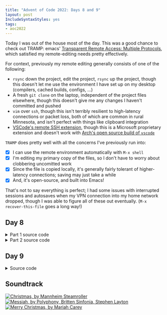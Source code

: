 ```yaml
---
title: "Advent of Code 2022: Days 8 and 9"
layout: post
IncludeSyntaxStyles: yes
tags:
- aoc2022
---
```


Today I was out of the house most of the day. This was a good chance to check
out TRAMP: emacs'
[Transparent Remote Access: Multiple Protocols](https://www.emacswiki.org/emacs/TrampMode),
which satisfied my remote-editing needs pretty effectively.
<!--more-->
For context, previously my remote editing generally consists of one of the
following:
 * `rsync` down the project, edit the project, `rsync` up the project, though
   this doesn't let me use the environment I have set up on my desktop
   (compilers, cached builds, configs, ...)
 * A fresh `git clone` on the laptop, independent of the project files
   elsewhere, though this doesn't give me any changes I haven't committed and
   pushed
 * `vim` over `ssh`, though this isn't terribly resilient to high-latency
   connections or packet loss, both of which are common in rural Minnesota, and
   isn't perfect with things like clipboard integration
 * [VSCode's remote SSH extension](https://code.visualstudio.com/docs/remote/ssh),
   though this is a Microsoft proprietary extension and doesn't work with
   [Arch's open source build of `vscode`](https://archlinux.org/packages/community/x86_64/code/)

`TRAMP` does pretty well with all the concerns I've previously run into:

 - [x] I can use the remote environment automatically with `M-x shell`
 - [x] I'm editing my primary copy of the files, so I don't have to worry about
       clobbering uncomitted work
 - [x] Since the file is copied locally, it's generally fairly tolerant of
       higher-latency connections; saving may just take a while
 - [x] And, it's open-source, and built into Emacs!

That's not to say everything is perfect; I had some issues with interrupted
sessions and autosaves when my VPN connection into my home network dropped,
though I was able to figure all of these out eventually.
(`M-x recover-this-file` goes a long way!)

## Day 8

<details>
<summary>Part 1 source code</summary>

```rust
use std::fs;

fn is_visible(forest: &Vec<Vec<u8>>, row: usize, column: usize) -> bool {
    let height = forest[row][column];
    let mut hidden_from_north = false;
    for i in 0..row {
        if forest[i][column] >= height {
            hidden_from_north = true;
            break;
        }
    }
    let mut hidden_from_south = false;
    for i in row + 1..forest.len() {
        if forest[i][column] >= height {
            hidden_from_south = true;
            break;
        }
    }
    let mut hidden_from_west = false;
    for i in 0..column {
        if forest[row][i] >= height {
            hidden_from_west = true;
            break;
        }
    }
    let mut hidden_from_east = false;
    for i in column + 1..forest[0].len() {
        if forest[row][i] >= height {
            hidden_from_east = true;
            break;
        }
    }
    !hidden_from_north || !hidden_from_south || !hidden_from_west || !hidden_from_east
}

fn process(data: &str) -> u32 {
    let mut forest: Vec<Vec<u8>> = Vec::new();
    for line in data.split("\n") {
        let mut tree_row = Vec::new();
        for c in line.chars() {
            tree_row.push(c.to_digit(10).unwrap() as u8);
        }
        forest.push(tree_row);
    }
    let mut visible_count = 0;
    for row in 0..forest.len() {
        for column in 0..forest[0].len() {
            if is_visible(&forest, row, column) {
                visible_count += 1;
            }
        }
    }
    visible_count
}

fn main() {
    let data = fs::read_to_string("input.txt").unwrap();
    let data = data.trim();

    println!("{}", process(data));
}

#[cfg(test)]
mod test {
    use super::*;

    static DATA: &str = "30373
25512
65332
33549
35390";

    #[test]
    fn test() {
        assert!(process(DATA) == 21);
    }
}
```

</details>

<details>
<summary>Part 2 source code</summary>

```rust
use std::fs;

fn scenic_score(forest: &Vec<Vec<u8>>, row: usize, column: usize) -> u32 {
    let height = forest[row][column];
    let mut visible_to_north = 0;
    for i in 1..=row {
        visible_to_north += 1;
        if forest[row - i][column] >= height {
            break;
        }
    }
    let mut visible_to_south = 0;
    for i in row + 1..forest.len() {
        visible_to_south += 1;
        if forest[i][column] >= height {
            break;
        }
    }
    let mut visible_to_west = 0;
    for i in 1..=column {
        visible_to_west += 1;
        if forest[row][column - i] >= height {
            break;
        }
    }
    let mut visible_to_east = 0;
    for i in column + 1..forest[0].len() {
        visible_to_east += 1;
        if forest[row][i] >= height {
            break;
        }
    }
    visible_to_north * visible_to_south * visible_to_west * visible_to_east
}

fn process(data: &str) -> u32 {
    let mut forest: Vec<Vec<u8>> = Vec::new();
    for line in data.split("\n") {
        let mut tree_row = Vec::new();
        for c in line.chars() {
            tree_row.push(c.to_digit(10).unwrap() as u8);
        }
        forest.push(tree_row);
    }
    let mut max = 0;
    for row in 0..forest.len() {
        for column in 0..forest[0].len() {
            if scenic_score(&forest, row, column) > max {
                max = scenic_score(&forest, row, column);
            }
        }
    }
    max
}

fn main() {
    let data = fs::read_to_string("input.txt").unwrap();
    let data = data.trim();

    println!("{}", process(data));
}

#[cfg(test)]
mod test {
    use super::*;

    static DATA: &str = "30373
25512
65332
33549
35390";

    #[test]
    fn test() {
        assert!(process(DATA) == 8);
    }
}
```

</details>

## Day 9

<details>
<summary>Source code</summary>

```rust
use std::cmp::Ordering;
use std::collections::HashMap;
use std::fs;

fn do_move(direction: &str, positions: &mut Vec<(i32, i32)>) {
    match direction {
        "U" => positions[0].1 += 1,
        "D" => positions[0].1 -= 1,
        "L" => positions[0].0 -= 1,
        "R" => positions[0].0 += 1,
        _ => panic!("Illegal direction {}", direction),
    }

    for i in 1..positions.len() {
        if (positions[i].0 - positions[i - 1].0).abs() > 1
            || (positions[i].1 - positions[i - 1].1).abs() > 1
        {
            positions[i].0 += match positions[i].0.cmp(&positions[i - 1].0) {
                Ordering::Less => 1, // TODO: There _must_ be a better way to do this
                Ordering::Equal => 0,
                Ordering::Greater => -1,
            };
            positions[i].1 += match positions[i].1.cmp(&positions[i - 1].1) {
                Ordering::Less => 1,
                Ordering::Equal => 0,
                Ordering::Greater => -1,
            };
        }
    }
}

fn process(data: &str, knot_count: usize) -> usize {
    let mut positions = Vec::new();
    for _ in 0..knot_count {
        positions.push((0, 0));
    }
    let mut visited_positions = HashMap::new();
    for row in data.split("\n") {
        let command: Vec<&str> = row.split(" ").collect();
        let direction = command[0];
        for _ in 0..command[1].parse().unwrap() {
            do_move(direction, &mut positions);
            visited_positions.insert(positions[positions.len() - 1], true);
        }
    }
    visited_positions.len()
}

fn main() {
    let data = fs::read_to_string("input.txt").unwrap();
    let data = data.trim();
    println!("{}", process(data, 10)); // 2 for part 1
}

#[cfg(test)]
mod test {
    use super::*;

    const DATA: &str = "R 4
U 4
L 3
D 1
R 4
D 1
L 5
R 2";

    #[test]
    fn test_move() {
        let cases = vec![
            // positions, dir, new_positions
            (vec![(1, 0), (0, 0)], "R", vec![(2, 0), (1, 0)]),
            (vec![(1, -2), (1, -1)], "D", vec![(1, -3), (1, -2)]),
            (vec![(2, -2), (1, -3)], "R", vec![(3, -2), (2, -2)]),
        ];
        for (original_positions, dir, new_positions) in cases {
            let mut positions = original_positions.clone();
            do_move(dir, &mut positions);
            println!("{:?} == {:?}", positions, original_positions);
            assert!(positions == new_positions);
        }
    }

    #[test]
    fn test_full() {
        assert!(process(DATA, 2) == 13);
        assert!(process(DATA, 10) == 1);
    }

    #[test]
    fn test_fuller() {
        let data = "R 5
U 8
L 8
D 3
R 17
D 10
L 25
U 20";
        assert!(process(data, 10) == 36);
    }
}
```

</details>

## Soundtrack

<style>
    p a img {
        display: initial;
    }
</style>

[![Christmas, by Mannheim Steamroller](https://coverartarchive.org/release/36e61156-1015-387a-abec-a916c0217ac2/24174078732-250.jpg)](https://musicbrainz.org/release/36e61156-1015-387a-abec-a916c0217ac2)
[![Messiah, by Polyphony, Britten Sinfonia, Stephen Layton](https://coverartarchive.org/release/16a50c9c-861f-45fd-bd2f-79762adebd9f/34336514895-250.jpg)](https://musicbrainz.org/release/16a50c9c-861f-45fd-bd2f-79762adebd9f)
[![Merry Christmas, by Mariah Carey](https://coverartarchive.org/release/9b2d9f9b-bec8-3384-8aa1-b77d1e14ec6c/25181862702-250.jpg)](https://musicbrainz.org/release/9b2d9f9b-bec8-3384-8aa1-b77d1e14ec6c)
